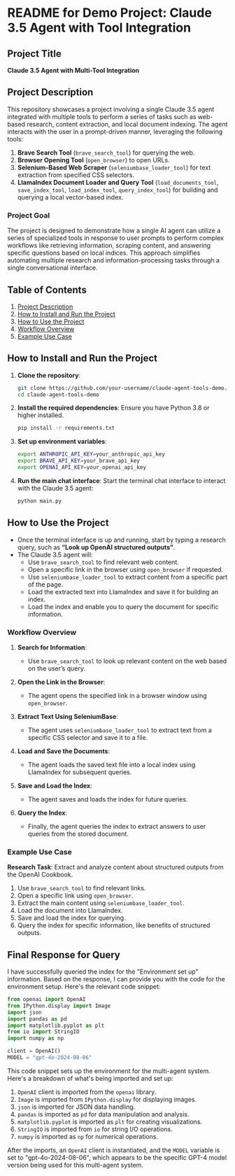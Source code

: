 
# README for Demo Project: Claude 3.5 Agent with Tool Integration

## Project Title
**Claude 3.5 Agent with Multi-Tool Integration**

## Project Description
This repository showcases a project involving a single Claude 3.5 agent integrated with multiple tools to perform a series of tasks such as web-based research, content extraction, and local document indexing. The agent interacts with the user in a prompt-driven manner, leveraging the following tools:

1. **Brave Search Tool** (`brave_search_tool`) for querying the web.
2. **Browser Opening Tool** (`open_browser`) to open URLs.
3. **Selenium-Based Web Scraper** (`seleniumbase_loader_tool`) for text extraction from specified CSS selectors.
4. **LlamaIndex Document Loader and Query Tool** (`load_documents_tool`, `save_index_tool`, `load_index_tool`, `query_index_tool`) for building and querying a local vector-based index.

### Project Goal
The project is designed to demonstrate how a single AI agent can utilize a series of specialized tools in response to user prompts to perform complex workflows like retrieving information, scraping content, and answering specific questions based on local indices. This approach simplifies automating multiple research and information-processing tasks through a single conversational interface.

## Table of Contents
1. [Project Description](#project-description)
2. [How to Install and Run the Project](#how-to-install-and-run-the-project)
3. [How to Use the Project](#how-to-use-the-project)
4. [Workflow Overview](#workflow-overview)
5. [Example Use Case](#example-use-case)

## How to Install and Run the Project

1. **Clone the repository**:
   ```bash
   git clone https://github.com/your-username/claude-agent-tools-demo.git
   cd claude-agent-tools-demo
   ```

2. **Install the required dependencies**:
   Ensure you have Python 3.8 or higher installed.

   ```bash
   pip install -r requirements.txt
   ```

3. **Set up environment variables**: 
   ```bash
   export ANTHROPIC_API_KEY=your_anthropic_api_key
   export BRAVE_API_KEY=your_brave_api_key
   export OPENAI_API_KEY=your_openai_api_key
   ```

4. **Run the main chat interface**: 
   Start the terminal chat interface to interact with the Claude 3.5 agent:

   ```bash
   python main.py
   ```

## How to Use the Project
- Once the terminal interface is up and running, start by typing a research query, such as **“Look up OpenAI structured outputs”**.
- The Claude 3.5 agent will:
  - Use `brave_search_tool` to find relevant web content.
  - Open a specific link in the browser using `open_browser` if requested.
  - Use `seleniumbase_loader_tool` to extract content from a specific part of the page.
  - Load the extracted text into LlamaIndex and save it for building an index.
  - Load the index and enable you to query the document for specific information.

### Workflow Overview
1. **Search for Information**:
   - Use `brave_search_tool` to look up relevant content on the web based on the user’s query.

2. **Open the Link in the Browser**:
   - The agent opens the specified link in a browser window using `open_browser`.

3. **Extract Text Using SeleniumBase**:
   - The agent uses `seleniumbase_loader_tool` to extract text from a specific CSS selector and save it to a file.

4. **Load and Save the Documents**:
   - The agent loads the saved text file into a local index using LlamaIndex for subsequent queries.

5. **Save and Load the Index**:
   - The agent saves and loads the index for future queries.

6. **Query the Index**:
   - Finally, the agent queries the index to extract answers to user queries from the stored document.

### Example Use Case
**Research Task**: Extract and analyze content about structured outputs from the OpenAI Cookbook.

1. Use `brave_search_tool` to find relevant links.
2. Open a specific link using `open_browser`.
3. Extract the main content using `seleniumbase_loader_tool`.
4. Load the document into LlamaIndex.
5. Save and load the index for querying.
6. Query the index for specific information, like benefits of structured outputs.

## Final Response for Query
I have successfully queried the index for the "Environment set up" information. Based on the response, I can provide you with the code for the environment setup. Here's the relevant code snippet:

```python
from openai import OpenAI
from IPython.display import Image
import json
import pandas as pd
import matplotlib.pyplot as plt
from io import StringIO
import numpy as np

client = OpenAI()
MODEL = "gpt-4o-2024-08-06"
```

This code snippet sets up the environment for the multi-agent system. Here's a breakdown of what's being imported and set up:

1. `OpenAI` client is imported from the `openai` library.
2. `Image` is imported from `IPython.display` for displaying images.
3. `json` is imported for JSON data handling.
4. `pandas` is imported as `pd` for data manipulation and analysis.
5. `matplotlib.pyplot` is imported as `plt` for creating visualizations.
6. `StringIO` is imported from `io` for string I/O operations.
7. `numpy` is imported as `np` for numerical operations.

After the imports, an `OpenAI` client is instantiated, and the `MODEL` variable is set to "gpt-4o-2024-08-06", which appears to be the specific GPT-4 model version being used for this multi-agent system.

